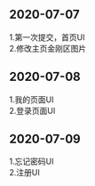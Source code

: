 ## 2020-07-07 
1.第一次提交，首页UI  
2.修改主页金刚区图片  
## 2020-07-08
1.我的页面UI  
2.登录页面UI  
## 2020-07-09  
1.忘记密码UI  
2.注册UI

